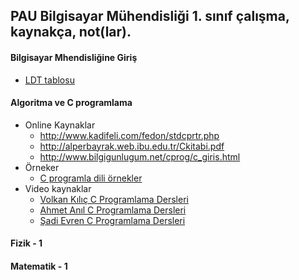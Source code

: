 PAU Bilgisayar Mühendisliği 1. sınıf çalışma, kaynakça, not(lar).
-------

#### **Bilgisayar Mhendisliğine Giriş**
* [LDT tablosu](https://github.com/PAU-Projects/BMG/blob/master/doc/tr/LDT_tr.md) 

#### **Algoritma ve C programlama**
* Online Kaynaklar
	* http://www.kadifeli.com/fedon/stdcprtr.php
	* http://alperbayrak.web.ibu.edu.tr/Ckitabi.pdf
	* http://www.bilgigunlugum.net/cprog/c_giris.html
* Örneker
	* [C programla dili örnekler](https://github.com/smehemmed/oh-my-C)
* Video kaynaklar
	* [Volkan Kılıç C Programlama Dersleri](https://www.youtube.com/watch?v=FtaKEn2f2qI&list=PLfzhcDNz4tlXOvEE7z_u3gEqFO3nwIZ5i)
	* [Ahmet Anıl   C Programlama Dersleri](https://www.youtube.com/watch?v=yk-veEcY1WI&list=PLIBhH-mHowD83SA8K69Yb40wiOjn7McQK)
	* [Şadi Evren C Programlama Dersleri](https://www.youtube.com/watch?v=8iHifEiMYPs&index=1&list=PLh9ECzBB8tJNzJqD64MAS0SK5IeNCKCzY)

#### **Fizik - 1**

#### **Matematik - 1**